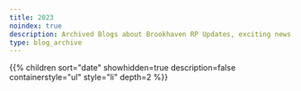 ```yaml
---
title: 2023
noindex: true
description: Archived Blogs about Brookhaven RP Updates, exciting news, and new findings
type: blog_archive
---
```




{{% children sort="date" showhidden=true description=false containerstyle="ul" style="li"  depth=2 %}}
